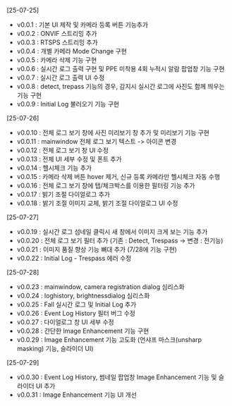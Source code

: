 [25-07-25]  
- v0.0.1 : 기본 UI 제작 및 카메라 등록 버튼 기능추가  
- v0.0.2 : ONVIF 스트리밍 추가  
- v0.0.3 : RTSPS 스트리밍 추가  
- v0.0.4 : 개별 카메라 Mode Change 구현  
- v0.0.5 : 카메라 삭제 기능 구현  
- v0.0.6 : 실시간 로그 출력 구현 및 PPE 미착용 4회 누적시 알람 팝업창 기능 구현  
- v0.0.7 : 실시간 로그 출력 UI 수정  
- v0.0.8 : detect, trepass 기능의 경우, 감지시 실시간 로그에 사진도 함께 띄우는 기능 구현
- v0.0.9 : Initial Log 불러오기 기능 구현  
  
[25-07-26]  
- v0.0.10 : 전체 로그 보기 창에 사진 미리보기 창 추가 및 미리보기 기능 구현  
- v0.0.11 : mainwindow 전체 로그 보기 텍스트 -> 아이콘 변경  
- v0.0.12 : 전체 로그 보기 창 UI 수정  
- v0.0.13 : 전체 UI 세부 수정 및 폰트 추가  
- v0.0.14 : 헬시체크 기능 추가  
- v0.0.15 : 카메라 삭제 버튼 hover 제거, 신규 등록 카메라만 헬시체크 자동 수행  
- v0.0.16 : 전체 로그 보기 창에 탭/체크박스를 이용한 필터링 기능 추가  
- v0.0.17 : 밝기 조절 다이얼로그 추가  
- v0.0.18 : 밝기 조절 이미지 교체, 밝기 조절 다이얼로그 UI 수정  
  
[25-07-27]  
- v0.0.19 : 실시간 로그 섬네일 클릭시 새 창에서 이미지 크게 보는 기능 추가  
- v0.0.20 : 전체 로그 보기 필터 추가 (기존 : Detect, Trespass -> 변경 : 전기능)  
- v0.0.21 : 이미지 품질 향상 기능 뼈대 추가 (7/28에 기능 구현)  
- v0.0.22 : Initial Log - Trespass 에러 수정  
  
[25-07-28]  
- v0.0.23 : mainwindow, camera registration dialog 심리스화  
- v0.0.24 : loghistory, brightnessdialog 심리스화  
- v0.0.25 : Fall 실시간 로그 및 Initial Log 추가  
- v0.0.26 : Event Log History 필터 버그 수정  
- v0.0.27 : 다이얼로그 창 UI 세부 수정  
- v0.0.28 : 간단한 Image Enhancement 기능 구현  
- v0.0.29 : Image Enhancement 기능 고도화 (언샤프 마스크(unsharp masking) 기능, 슬라이더 UI)  
  
[25-07-29]
- v0.0.30 : Event Log History, 썸네일 팝업창 Image Enhancement 기능 및 슬라이더 UI 추가  
- v0.0.31 : Image Enhancement 기능 UI 개선